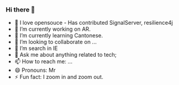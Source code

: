 ### Hi there 👋

- 🔭 I love opensouce - Has contributed SignalServer, resilience4j
- 🔭 I’m currently working on AR.
- 🌱 I’m currently learning Cantonese.
- 👯 I’m looking to collaborate on ...
- 🤔 I’m search in IE
- 💬 Ask me about anything related to tech;
- 📫 How to reach me: ...
- 😄 Pronouns: Mr
- ⚡ Fun fact: I zoom in and zoom out.

